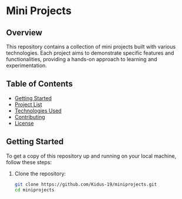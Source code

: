 # Mini Projects

## Overview
This repository contains a collection of mini projects built with various technologies. Each project aims to demonstrate specific features and functionalities, providing a hands-on approach to learning and experimentation.

## Table of Contents
- [Getting Started](#getting-started)
- [Project List](#project-list)
- [Technologies Used](#technologies-used)
- [Contributing](#contributing)
- [License](#license)

## Getting Started
To get a copy of this repository up and running on your local machine, follow these steps:

1. Clone the repository:
   ```bash
   git clone https://github.com/Kidus-19/miniprojects.git
   cd miniprojects
